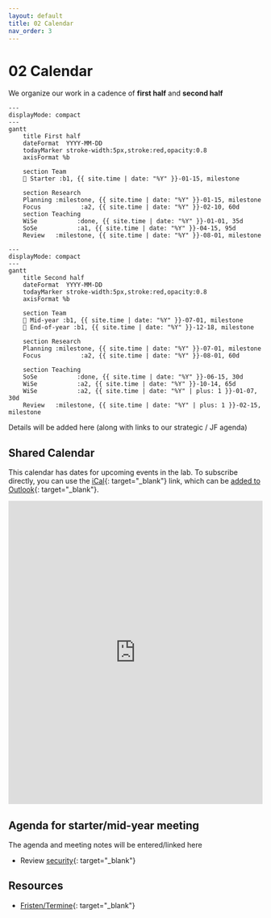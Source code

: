 ```yaml
---
layout: default
title: 02 Calendar
nav_order: 3
---
```


# 02 Calendar

We organize our work in a cadence of **first half** and **second half**

```mermaid
---
displayMode: compact
---
gantt
    title First half
    dateFormat  YYYY-MM-DD
    todayMarker stroke-width:5px,stroke:red,opacity:0.8
    axisFormat %b

    section Team
    🚀 Starter :b1, {{ site.time | date: "%Y" }}-01-15, milestone

    section Research
    Planning :milestone, {{ site.time | date: "%Y" }}-01-15, milestone
    Focus           :a2, {{ site.time | date: "%Y" }}-02-10, 60d
    section Teaching
    WiSe           :done, {{ site.time | date: "%Y" }}-01-01, 35d
    SoSe           :a1, {{ site.time | date: "%Y" }}-04-15, 95d
    Review   :milestone, {{ site.time | date: "%Y" }}-08-01, milestone
```

```mermaid
---
displayMode: compact
---
gantt
    title Second half
    dateFormat  YYYY-MM-DD
    todayMarker stroke-width:5px,stroke:red,opacity:0.8
    axisFormat %b

    section Team
    🎯 Mid-year :b1, {{ site.time | date: "%Y" }}-07-01, milestone
    🎉 End-of-year :b1, {{ site.time | date: "%Y" }}-12-18, milestone

    section Research
    Planning :milestone, {{ site.time | date: "%Y" }}-07-01, milestone
    Focus           :a2, {{ site.time | date: "%Y" }}-08-01, 60d
    
    section Teaching
    SoSe           :done, {{ site.time | date: "%Y" }}-06-15, 30d
    WiSe           :a2, {{ site.time | date: "%Y" }}-10-14, 65d
    WiSe           :a2, {{ site.time | date: "%Y" | plus: 1 }}-01-07, 30d
    Review   :milestone, {{ site.time | date: "%Y" | plus: 1 }}-02-15, milestone
```

Details will be added here (along with links to our strategic / JF agenda)

## Shared Calendar

<!-- Our shared internal/public calendar will be linked here. -->

This calendar has dates for upcoming events in the lab.
To subscribe directly, you can use the [iCal](https://calendar.google.com/calendar/ical/32886c1c7f7b7e54aa97bd52173f7c811f1b9b8e519318e3f1bbfde98f856100%40group.calendar.google.com/public/basic.ics){: target="_blank"} link, which can be [added to Outlook](https://support.microsoft.com/en-us/office/import-calendars-into-outlook-8e8364e1-400e-4c0f-a573-fe76b5a2d379){: target="_blank"}.

<iframe src="https://calendar.google.com/calendar/embed?src=32886c1c7f7b7e54aa97bd52173f7c811f1b9b8e519318e3f1bbfde98f856100%40group.calendar.google.com&ctz=Europe%2FBerlin" style="border: 0" width="100%" height="600" frameborder="0" scrolling="no"></iframe>

## Agenda for starter/mid-year meeting

The agenda and meeting notes will be entered/linked here

- Review [security](10-lab/10_processes/10.72.security.html){: target="_blank"}

## Resources

- [Fristen/Termine](https://www.uni-bamberg.de/studium/im-studium/studienorganisation/vorlesungszeiten/){: target="_blank"}
